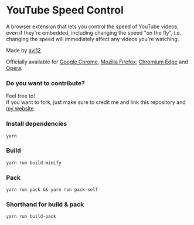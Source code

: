 # YouTube Speed Control
A browser extension that lets you control the speed of YouTube videos, even if they're embedded, including changing the speed "on the fly", i.e. changing the speed will immediately affect any videos you're watching.

Made by [avi12](https://avi12.com).

Officially available for [Google Chrome](https://chrome.google.com/webstore/detail/dmpbgbehgckaijcpmodinibhkdgbifif), [Mozilla Firefox](https://addons.mozilla.org/addon/youtube-speed-control-1), [Chromium Edge](https://microsoftedge.microsoft.com/addons/detail/ipajmlopcjnobogfakhlggainepilahm) and [Opera](https://addons.opera.com/en/extensions/details/youtube-speed-control). 

### Do you want to contribute?
Feel free to!  
If you want to fork, just make sure to credit me and link this repository and [my website](https://avi12.com).

### Install dependencies
```
yarn
```

### Build
```
yarn run build-minify
```

### Pack
```
yarn run pack && yarn run pack-self
```

### Shorthand for build & pack
```
yarn run build-pack
```